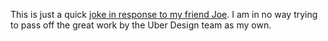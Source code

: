 This is just a quick [joke in response to my friend Joe](https://twitter.com/maxbeatty/status/608015045440606208). I am in no way trying to pass off the great work by the Uber Design team as my own.
